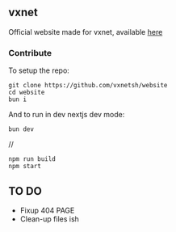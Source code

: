 ## vxnet

Official website made for vxnet, available [here](https://simswapp.ing)

### Contribute

To setup the repo:

```
git clone https://github.com/vxnetsh/website
cd website
bun i
```

And to run in dev nextjs dev mode:

```
bun dev
```
// 
```
npm run build
npm start
```


## TO DO
- Fixup 404 PAGE
- Clean-up files ish
  
